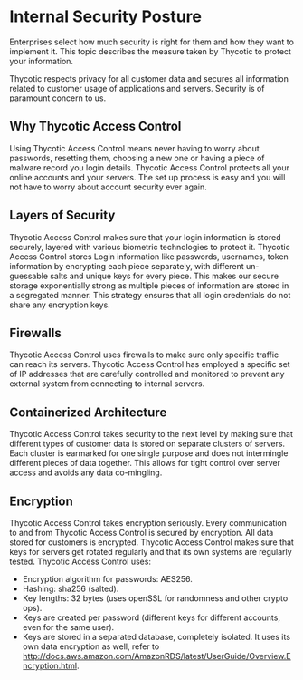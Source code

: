 [title]: # (Security Overview)
[tags]: # (thycotic access control)
[priority]: # (201)
# Internal Security Posture

Enterprises select how much security is right for them and how they want to implement it. This topic describes the measure taken by Thycotic to protect your information.

Thycotic respects privacy for all customer data and secures all information related to customer usage of applications and servers. Security is of paramount concern to us.

## Why Thycotic Access Control

Using Thycotic Access Control means never having to worry about passwords, resetting them, choosing a new one or having a piece of malware record you login details. Thycotic Access Control protects all your online accounts and your servers. The set up process is easy and you will not have to worry about account security ever again.

## Layers of Security

Thycotic Access Control makes sure that your login information is stored securely, layered with various biometric technologies to protect it. Thycotic Access Control stores Login information like passwords, usernames, token information by encrypting each piece separately, with different un-guessable salts and unique keys for every piece. This makes our secure storage exponentially strong as multiple pieces of information are stored in a segregated manner. This strategy ensures that all login credentials do not share any encryption keys.

## Firewalls

Thycotic Access Control uses firewalls to make sure only specific traffic can reach its servers. Thycotic Access Control has employed a specific set of IP addresses that are carefully controlled and monitored to prevent any external system from connecting to internal servers.

## Containerized Architecture

Thycotic Access Control takes security to the next level by making sure that different types of customer data is stored on separate clusters of servers. Each cluster is earmarked for one single purpose and does not intermingle different pieces of data together. This allows for tight control over server access and avoids any data co-mingling.

## Encryption

Thycotic Access Control takes encryption seriously. Every communication to and from Thycotic Access Control is secured by encryption. All data stored for customers is encrypted. Thycotic Access Control makes sure that keys for servers get rotated regularly and that its own systems are regularly tested. Thycotic Access Control uses:

* Encryption algorithm for passwords: AES256.
* Hashing: sha256 (salted).
* Key lengths: 32 bytes (uses openSSL for randomness and other crypto ops).
* Keys are created per password (different keys for different accounts, even for the same user).
* Keys are stored in a separated database, completely isolated. It uses its own data encryption as well, refer to http://docs.aws.amazon.com/AmazonRDS/latest/UserGuide/Overview.Encryption.html.
